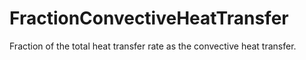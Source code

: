 FractionConvectiveHeatTransfer
==============================

Fraction of the total heat transfer rate as the convective heat transfer.
